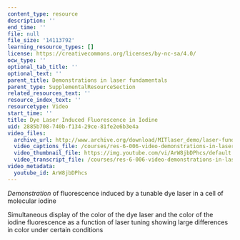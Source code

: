 ```yaml
---
content_type: resource
description: ''
end_time: ''
file: null
file_size: '14113792'
learning_resource_types: []
license: https://creativecommons.org/licenses/by-nc-sa/4.0/
ocw_type: ''
optional_tab_title: ''
optional_text: ''
parent_title: Demonstrations in laser fundamentals
parent_type: SupplementalResourceSection
related_resources_text: ''
resource_index_text: ''
resourcetype: Video
start_time: ''
title: Dye Laser Induced Fluorescence in Iodine
uid: 2885b708-740b-f134-29ce-81fe2e6b3e4a
video_files:
  archive_url: http://www.archive.org/download/MITlaser_demo/laser-fund-demo-15_300k.mp4
  video_captions_file: /courses/res-6-006-video-demonstrations-in-lasers-and-optics-spring-2008/7c01ef31d41754019612b8c97ddd0609_ArW8jbDPhcs.vtt
  video_thumbnail_file: https://img.youtube.com/vi/ArW8jbDPhcs/default.jpg
  video_transcript_file: /courses/res-6-006-video-demonstrations-in-lasers-and-optics-spring-2008/3c8cd76e3b500a8a766ee7c2319abb24_ArW8jbDPhcs.pdf
video_metadata:
  youtube_id: ArW8jbDPhcs
---
```


_Demonstration_ of fluorescence induced by a tunable dye laser in a cell of molecular iodine

Simultaneous display of the color of the dye laser and the color of the iodine fluorescence as a function of laser tuning showing large differences in color under certain conditions

